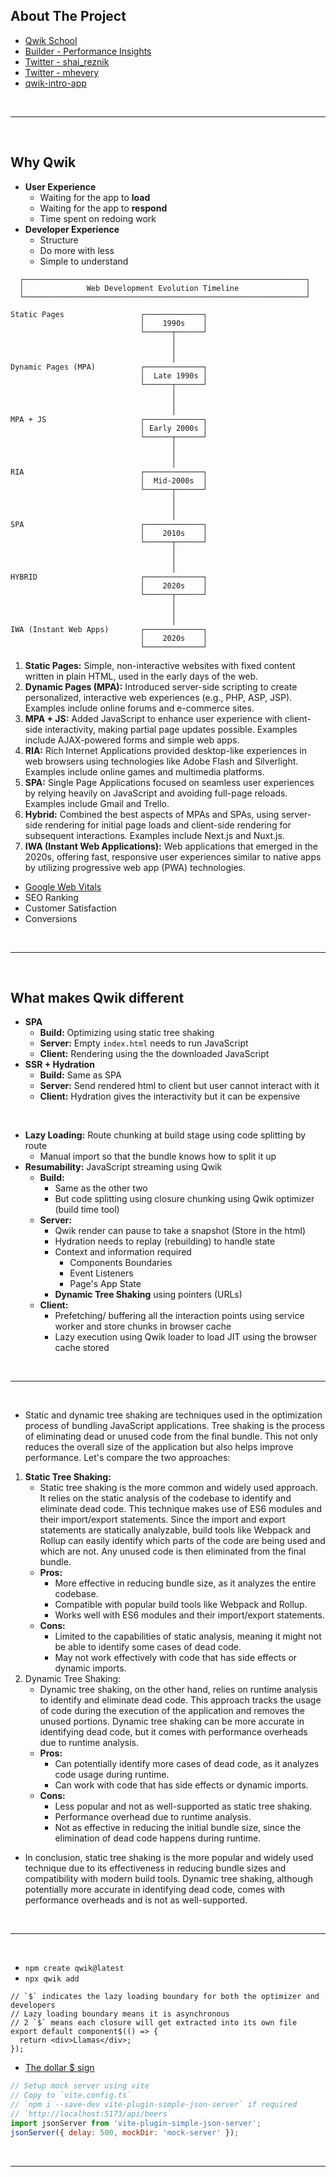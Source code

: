 ## About The Project

- [Qwik School](https://qwikschool.com/)
- [Builder - Performance Insights](https://www.builder.io/c/performance-insights)
- [Twitter - shai_reznik](https://twitter.com/shai_reznik)
- [Twitter - mhevery](https://twitter.com/mhevery)
- [qwik-intro-app](https://github.com/hirezio/qwik-intro-app)

&nbsp;

---

&nbsp;

## Why Qwik

- **User Experience**
  - Waiting for the app to **load**
  - Waiting for the app to **respond**
  - Time spent on redoing work
- **Developer Experience**
  - Structure
  - Do more with less
  - Simple to understand

```
  ┌───────────────────────────────────────────────────────────────┐
  │              Web Development Evolution Timeline               │
  └───────────────────────────────────────────────────────────────┘

Static Pages                 ┌─────────────┐
                             │    1990s    │
                             └──────┬──────┘
                                    │
                                    │
                                    │
Dynamic Pages (MPA)          ┌─────────────┐
                             │  Late 1990s │
                             └──────┬──────┘
                                    │
                                    │
                                    │
MPA + JS                     ┌─────────────┐
                             │ Early 2000s │
                             └──────┬──────┘
                                    │
                                    │
                                    │
RIA                          ┌─────────────┐
                             │  Mid-2000s  │
                             └──────┬──────┘
                                    │
                                    │
                                    │
SPA                          ┌─────────────┐
                             │    2010s    │
                             └──────┬──────┘
                                    │
                                    │
                                    │
HYBRID                       ┌─────────────┐
                             │    2020s    │
                             └──────┬──────┘
                                    │
                                    │
                                    │
IWA (Instant Web Apps)       ┌─────────────┐
                             │    2020s    │
                             └─────────────┘
```

1. **Static Pages:** Simple, non-interactive websites with fixed content written in plain HTML, used in the early days of the web.
2. **Dynamic Pages (MPA):** Introduced server-side scripting to create personalized, interactive web experiences (e.g., PHP, ASP, JSP). Examples include online forums and e-commerce sites.
3. **MPA + JS:** Added JavaScript to enhance user experience with client-side interactivity, making partial page updates possible. Examples include AJAX-powered forms and simple web apps.
4. **RIA:** Rich Internet Applications provided desktop-like experiences in web browsers using technologies like Adobe Flash and Silverlight. Examples include online games and multimedia platforms.
5. **SPA:** Single Page Applications focused on seamless user experiences by relying heavily on JavaScript and avoiding full-page reloads. Examples include Gmail and Trello.
6. **Hybrid:** Combined the best aspects of MPAs and SPAs, using server-side rendering for initial page loads and client-side rendering for subsequent interactions. Examples include Next.js and Nuxt.js.
7. **IWA (Instant Web Applications):** Web applications that emerged in the 2020s, offering fast, responsive user experiences similar to native apps by utilizing progressive web app (PWA) technologies.

- [Google Web Vitals](https://web.dev/vitals/)
- SEO Ranking
- Customer Satisfaction
- Conversions

&nbsp;

---

&nbsp;

## What makes Qwik different

- **SPA**
  - **Build:** Optimizing using static tree shaking
  - **Server:** Empty `index.html` needs to run JavaScript
  - **Client:** Rendering using the the downloaded JavaScript
- **SSR + Hydration**
  - **Build:** Same as SPA
  - **Server:** Send rendered html to client but user cannot interact with it
  - **Client:** Hydration gives the interactivity but it can be expensive

&nbsp;

- **Lazy Loading:** Route chunking at build stage using code splitting by route
  - Manual import so that the bundle knows how to split it up
- **Resumability:** JavaScript streaming using Qwik
  - **Build:**
    - Same as the other two
    - But code splitting using closure chunking using Qwik optimizer (build time tool)
  - **Server:**
    - Qwik render can pause to take a snapshot (Store in the html)
    - Hydration needs to replay (rebuilding) to handle state
    - Context and information required
      - Components Boundaries
      - Event Listeners
      - Page's App State
    - **Dynamic Tree Shaking** using pointers (URLs)
  - **Client:**
    - Prefetching/ buffering all the interaction points using service worker and store chunks in browser cache
    - Lazy execution using Qwik loader to load JIT using the browser cache stored

&nbsp;

---

&nbsp;

- Static and dynamic tree shaking are techniques used in the optimization process of bundling JavaScript applications. Tree shaking is the process of eliminating dead or unused code from the final bundle. This not only reduces the overall size of the application but also helps improve performance. Let's compare the two approaches:

1. **Static Tree Shaking:**
   - Static tree shaking is the more common and widely used approach. It relies on the static analysis of the codebase to identify and eliminate dead code. This technique makes use of ES6 modules and their import/export statements. Since the import and export statements are statically analyzable, build tools like Webpack and Rollup can easily identify which parts of the code are being used and which are not. Any unused code is then eliminated from the final bundle.
   - **Pros:**
     - More effective in reducing bundle size, as it analyzes the entire codebase.
     - Compatible with popular build tools like Webpack and Rollup.
     - Works well with ES6 modules and their import/export statements.
   - **Cons:**
     - Limited to the capabilities of static analysis, meaning it might not be able to identify some cases of dead code.
     - May not work effectively with code that has side effects or dynamic imports.
2. Dynamic Tree Shaking:
   - Dynamic tree shaking, on the other hand, relies on runtime analysis to identify and eliminate dead code. This approach tracks the usage of code during the execution of the application and removes the unused portions. Dynamic tree shaking can be more accurate in identifying dead code, but it comes with performance overheads due to runtime analysis.
   - **Pros:**
     - Can potentially identify more cases of dead code, as it analyzes code usage during runtime.
     - Can work with code that has side effects or dynamic imports.
   - **Cons:**
     - Less popular and not as well-supported as static tree shaking.
     - Performance overhead due to runtime analysis.
     - Not as effective in reducing the initial bundle size, since the elimination of dead code happens during runtime.

- In conclusion, static tree shaking is the more popular and widely used technique due to its effectiveness in reducing bundle sizes and compatibility with modern build tools. Dynamic tree shaking, although potentially more accurate in identifying dead code, comes with performance overheads and is not as well-supported.

&nbsp;

---

&nbsp;

- `npm create qwik@latest`
- `npx qwik add`

```tsx
// `$` indicates the lazy loading boundary for both the optimizer and developers
// Lazy loading boundary means it is asynchronous
// 2 `$` means each closure will get extracted into its own file
export default component$(() => {
  return <div>Llamas</div>;
});
```

- [The dollar $ sign](https://qwik.builder.io/docs/advanced/dollar/)

```js
// Setup mock server using vite
// Copy to `vite.config.ts`
// `npm i --save-dev vite-plugin-simple-json-server` if required
// `http://localhost:5173/api/beers`
import jsonServer from 'vite-plugin-simple-json-server';
jsonServer({ delay: 500, mockDir: 'mock-server' });
```

&nbsp;

---

&nbsp;
